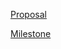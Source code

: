[Proposal](writtens/Proposal15418.pdf)

[Milestone](https://github.com/doogle999/15418f23final/blob/main/writtens/Milestone15418.pdf)
